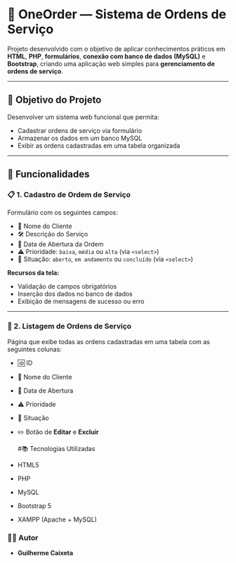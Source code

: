 # 💼 OneOrder — Sistema de Ordens de Serviço

Projeto desenvolvido com o objetivo de aplicar conhecimentos práticos em **HTML**, **PHP**, **formulários**, **conexão com banco de dados (MySQL)** e **Bootstrap**, criando uma aplicação web simples para **gerenciamento de ordens de serviço**.

---

## 🧠 Objetivo do Projeto

Desenvolver um sistema web funcional que permita:

- Cadastrar ordens de serviço via formulário
- Armazenar os dados em um banco MySQL
- Exibir as ordens cadastradas em uma tabela organizada

---

## 🔧 Funcionalidades

### 📋 1. Cadastro de Ordem de Serviço

Formulário com os seguintes campos:
- 👤 Nome do Cliente
- 🛠️ Descrição do Serviço
- 📅 Data de Abertura da Ordem
- ⚠️ Prioridade: `baixa`, `média` ou `alta` (via `<select>`)
- 🔄 Situação: `aberto`, `em andamento` ou `concluído` (via `<select>`)

**Recursos da tela:**
- Validação de campos obrigatórios
- Inserção dos dados no banco de dados
- Exibição de mensagens de sucesso ou erro

---

### 📑 2. Listagem de Ordens de Serviço

Página que exibe todas as ordens cadastradas em uma tabela com as seguintes colunas:
- 🆔 ID
- 👤 Nome do Cliente
- 📅 Data de Abertura
- ⚠️ Prioridade
- 🔄 Situação
- ✏️ Botão de **Editar** e **Excluir**

  #📚 Tecnologias Utilizadas
- HTML5
- PHP
- MySQL
- Bootstrap 5
- XAMPP (Apache + MySQL)

### 👨‍🎓 Autor  
- **Guilherme Caixeta**  



